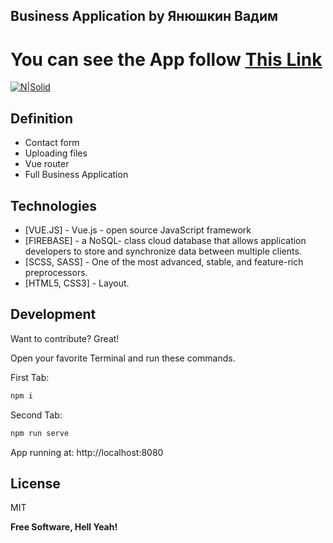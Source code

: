 ## Business Application by Янюшкин Вадим
# You can see the App follow [This Link](https://business-application-omega.vercel.app)

[![N|Solid](https://i.ibb.co/vHpsNKL/logo.png)](https://nodesource.com/products/nsolid)
## Definition

- Contact form 
- Uploading files
- Vue router
- Full Business Application


## Technologies
- [VUE.JS] - Vue.js - open source JavaScript framework
- [FIREBASE] - a NoSQL- class cloud database that allows application developers to store and synchronize data between multiple clients.
- [SCSS, SASS] - One of the most advanced, stable, and feature-rich preprocessors.
- [HTML5, CSS3] - Layout.




## Development

Want to contribute? Great!


Open your favorite Terminal and run these commands.

First Tab:

```sh
npm i
```

Second Tab:

```sh
npm run serve
```

 App running at:
 http://localhost:8080


## License

MIT

**Free Software, Hell Yeah!**
